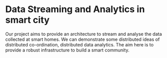 # Data Streaming and Analytics in smart city

Our project aims to provide an architecture to stream and analyse the data collected at smart homes. We can demonstrate some distributed ideas of distributed co-ordination, distributed data analytics. The aim here is to provide a robust infrastructure to build a smart community.
